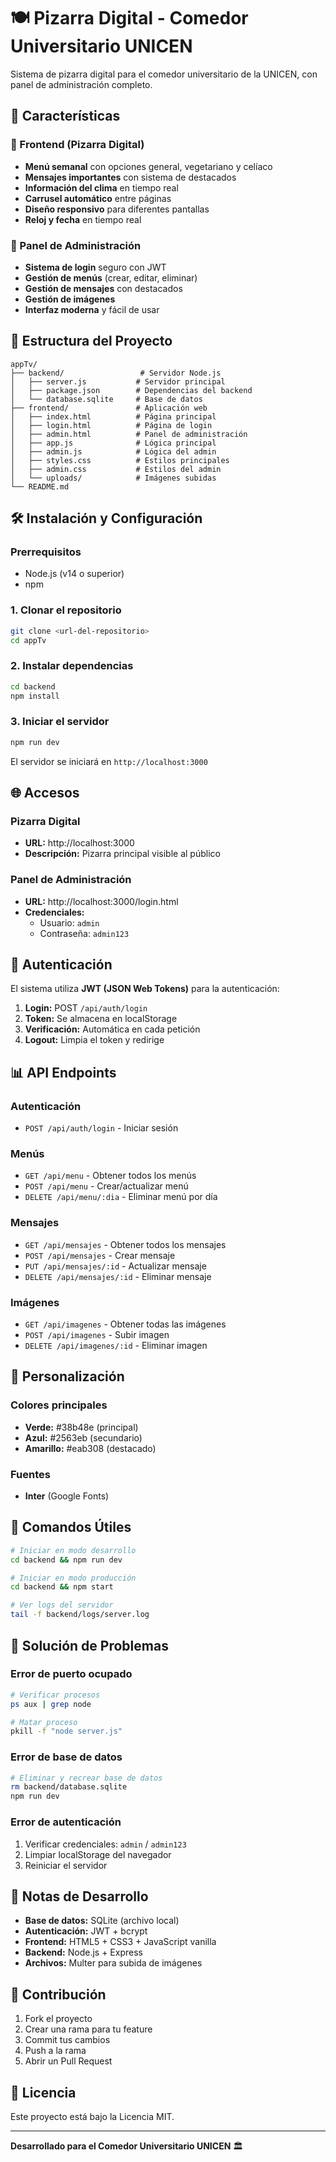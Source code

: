 # 🍽️ Pizarra Digital - Comedor Universitario UNICEN

Sistema de pizarra digital para el comedor universitario de la UNICEN, con panel de administración completo.

## 🚀 Características

### 📱 Frontend (Pizarra Digital)
- **Menú semanal** con opciones general, vegetariano y celíaco
- **Mensajes importantes** con sistema de destacados
- **Información del clima** en tiempo real
- **Carrusel automático** entre páginas
- **Diseño responsivo** para diferentes pantallas
- **Reloj y fecha** en tiempo real

### 🔧 Panel de Administración
- **Sistema de login** seguro con JWT
- **Gestión de menús** (crear, editar, eliminar)
- **Gestión de mensajes** con destacados
- **Gestión de imágenes**
- **Interfaz moderna** y fácil de usar

## 📁 Estructura del Proyecto

```
appTv/
├── backend/                 # Servidor Node.js
│   ├── server.js           # Servidor principal
│   ├── package.json        # Dependencias del backend
│   └── database.sqlite     # Base de datos
├── frontend/               # Aplicación web
│   ├── index.html          # Página principal
│   ├── login.html          # Página de login
│   ├── admin.html          # Panel de administración
│   ├── app.js              # Lógica principal
│   ├── admin.js            # Lógica del admin
│   ├── styles.css          # Estilos principales
│   ├── admin.css           # Estilos del admin
│   └── uploads/            # Imágenes subidas
└── README.md
```

## 🛠️ Instalación y Configuración

### Prerrequisitos
- Node.js (v14 o superior)
- npm

### 1. Clonar el repositorio
```bash
git clone <url-del-repositorio>
cd appTv
```

### 2. Instalar dependencias
```bash
cd backend
npm install
```

### 3. Iniciar el servidor
```bash
npm run dev
```

El servidor se iniciará en `http://localhost:3000`

## 🌐 Accesos

### Pizarra Digital
- **URL:** http://localhost:3000
- **Descripción:** Pizarra principal visible al público

### Panel de Administración
- **URL:** http://localhost:3000/login.html
- **Credenciales:**
  - Usuario: `admin`
  - Contraseña: `admin123`

## 🔐 Autenticación

El sistema utiliza **JWT (JSON Web Tokens)** para la autenticación:

1. **Login:** POST `/api/auth/login`
2. **Token:** Se almacena en localStorage
3. **Verificación:** Automática en cada petición
4. **Logout:** Limpia el token y redirige

## 📊 API Endpoints

### Autenticación
- `POST /api/auth/login` - Iniciar sesión

### Menús
- `GET /api/menu` - Obtener todos los menús
- `POST /api/menu` - Crear/actualizar menú
- `DELETE /api/menu/:dia` - Eliminar menú por día

### Mensajes
- `GET /api/mensajes` - Obtener todos los mensajes
- `POST /api/mensajes` - Crear mensaje
- `PUT /api/mensajes/:id` - Actualizar mensaje
- `DELETE /api/mensajes/:id` - Eliminar mensaje

### Imágenes
- `GET /api/imagenes` - Obtener todas las imágenes
- `POST /api/imagenes` - Subir imagen
- `DELETE /api/imagenes/:id` - Eliminar imagen

## 🎨 Personalización

### Colores principales
- **Verde:** #38b48e (principal)
- **Azul:** #2563eb (secundario)
- **Amarillo:** #eab308 (destacado)

### Fuentes
- **Inter** (Google Fonts)

## 🔧 Comandos Útiles

```bash
# Iniciar en modo desarrollo
cd backend && npm run dev

# Iniciar en modo producción
cd backend && npm start

# Ver logs del servidor
tail -f backend/logs/server.log
```

## 🐛 Solución de Problemas

### Error de puerto ocupado
```bash
# Verificar procesos
ps aux | grep node

# Matar proceso
pkill -f "node server.js"
```

### Error de base de datos
```bash
# Eliminar y recrear base de datos
rm backend/database.sqlite
npm run dev
```

### Error de autenticación
1. Verificar credenciales: `admin` / `admin123`
2. Limpiar localStorage del navegador
3. Reiniciar el servidor

## 📝 Notas de Desarrollo

- **Base de datos:** SQLite (archivo local)
- **Autenticación:** JWT + bcrypt
- **Frontend:** HTML5 + CSS3 + JavaScript vanilla
- **Backend:** Node.js + Express
- **Archivos:** Multer para subida de imágenes

## 🤝 Contribución

1. Fork el proyecto
2. Crear una rama para tu feature
3. Commit tus cambios
4. Push a la rama
5. Abrir un Pull Request

## 📄 Licencia

Este proyecto está bajo la Licencia MIT.

---

**Desarrollado para el Comedor Universitario UNICEN** 🏛️ 